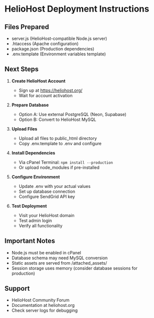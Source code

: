 # HelioHost Deployment Instructions

## Files Prepared
- server.js (HelioHost-compatible Node.js server)
- .htaccess (Apache configuration)
- package.json (Production dependencies)
- .env.template (Environment variables template)

## Next Steps

1. **Create HelioHost Account**
   - Sign up at https://heliohost.org/
   - Wait for account activation

2. **Prepare Database**
   - Option A: Use external PostgreSQL (Neon, Supabase)
   - Option B: Convert to HelioHost MySQL

3. **Upload Files**
   - Upload all files to public_html directory
   - Copy .env.template to .env and configure

4. **Install Dependencies**
   - Via cPanel Terminal: `npm install --production`
   - Or upload node_modules if pre-installed

5. **Configure Environment**
   - Update .env with your actual values
   - Set up database connection
   - Configure SendGrid API key

6. **Test Deployment**
   - Visit your HelioHost domain
   - Test admin login
   - Verify all functionality

## Important Notes
- Node.js must be enabled in cPanel
- Database schema may need MySQL conversion
- Static assets are served from /attached_assets/
- Session storage uses memory (consider database sessions for production)

## Support
- HelioHost Community Forum
- Documentation at heliohost.org
- Check server logs for debugging
